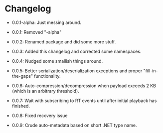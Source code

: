 # Changelog

* 0.0.1-alpha: Just messing around.

* 0.0.1: Removed "-alpha"

* 0.0.2: Renamed package and did some more stuff.

* 0.0.3: Added this changelog and corrected some namespaces.

* 0.0.4: Nudged some smallish things around.

* 0.0.5: Better serialization/deserialization exceptions and proper "fill-in-the-gaps" functionality.

* 0.0.6: Auto-compression/decompression when payload exceeds 2 KB (which is an arbitrary threshold).

* 0.0.7: Wait with subscribing to RT events until after initial playback has finished.

* 0.0.8: Fixed recovery issue

* 0.0.9: Crude auto-metadata based on short .NET type name.